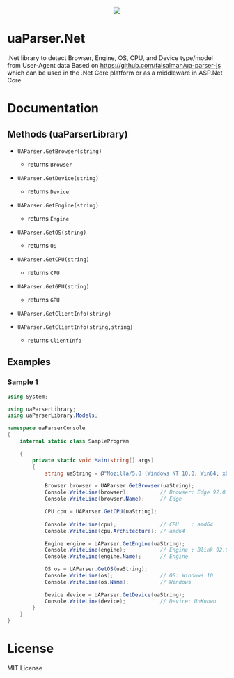<p align="center">
  <a href="https://www.nuget.org/packages/uaParser.Net">
    <img src="https://img.shields.io/nuget/v/uaParser.Net.svg?style=flat-square">
  </a>
</p>

# uaParser.Net

.Net library to detect Browser, Engine, OS, CPU, and Device type/model from User-Agent data Based on https://github.com/faisalman/ua-parser-js which can be used in the .Net Core platform or as a middleware in ASP.Net Core

# Documentation

## Methods (uaParserLibrary)

- `UAParser.GetBrowser(string)`
  - returns `Browser`

- `UAParser.GetDevice(string)`
  - returns `Device`

- `UAParser.GetEngine(string)`
  - returns `Engine`

- `UAParser.GetOS(string)`
  - returns `OS`

- `UAParser.GetCPU(string)`
  - returns `CPU`

- `UAParser.GetGPU(string)`
  - returns `GPU`

- `UAParser.GetClientInfo(string)`
- `UAParser.GetClientInfo(string,string)`
  - returns `ClientInfo`

## Examples
### Sample 1
```C#
using System;

using uaParserLibrary;
using uaParserLibrary.Models;

namespace uaParserConsole
{
    internal static class SampleProgram

    {
        private static void Main(string[] args)
        {
            string uaString = @"Mozilla/5.0 (Windows NT 10.0; Win64; x64) AppleWebKit/537.36 (KHTML, like Gecko) Chrome/92.0.4501.0 Safari/537.36 Edg/92.0.891.0";

            Browser browser = UAParser.GetBrowser(uaString);
            Console.WriteLine(browser);          // Browser: Edge 92.0.891.0 
            Console.WriteLine(browser.Name);     // Edge 

            CPU cpu = UAParser.GetCPU(uaString);
            
            Console.WriteLine(cpu);              // CPU    : amd64
            Console.WriteLine(cpu.Architecture); // amd64

            Engine engine = UAParser.GetEngine(uaString);
            Console.WriteLine(engine);           // Engine : Blink 92.0.4501.0
            Console.WriteLine(engine.Name);      // Engine

            OS os = UAParser.GetOS(uaString);
            Console.WriteLine(os);               // OS: Windows 10
            Console.WriteLine(os.Name);          // Windows

            Device device = UAParser.GetDevice(uaString);
            Console.WriteLine(device);           // Device: UnKnown
        }
    }
}
```

# License

MIT License
